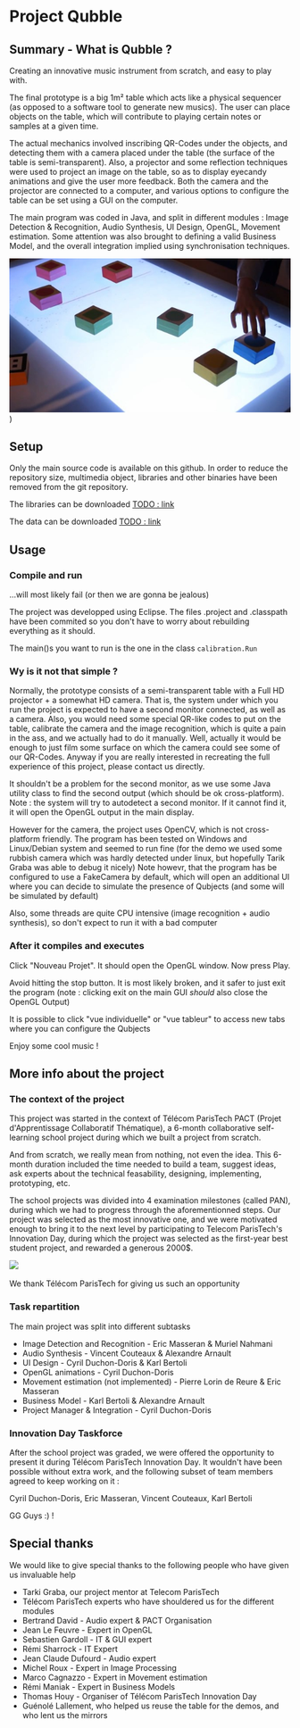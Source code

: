 # Project Qubble

## Summary - What is Qubble ?

Creating an innovative music instrument from scratch, and easy to play with.

The final prototype is a big 1m² table which acts like a physical sequencer (as opposed to a software tool to generate new musics). The user can place objects on the table, which will contribute to playing certain notes or samples at a given time.

The actual mechanics involved inscribing QR-Codes under the objects, and detecting them with a camera placed under the table (the surface of the table is semi-transparent). Also, a projector and some reflection techniques were used to project an image on the table, so as to display eyecandy animations and give the user more feedback. Both the camera and the projector are connected to a computer, and various options to configure the table can be set using a GUI on the computer.

The main program was coded in Java, and split in different modules : Image Detection & Recognition, Audio Synthesis, UI Design, OpenGL, Movement estimation.
Some attention was also brought to defining a valid Business Model, and the overall integration implied using synchronisation techniques.

![Screenshot of Qubble durin the innovation Day](screenshot_qubble_innovation_day.jpg?raw=true "Screenshot of Qubble during the Innovation Day"))

## Setup

Only the main source code is available on this github. In order to reduce the repository size, multimedia object, libraries and other binaries have been removed from the git repository.

The libraries can be downloaded [TODO : link](#)

The data can be downloaded [TODO : link](#)


## Usage

### Compile and run

...will most likely fail (or then we are gonna be jealous)

The project was developped using Eclipse. The files .project and .classpath have been commited so you don't have to worry about rebuilding everything as it should. 

The main()s you want to run is the one in the class `calibration.Run`

### Wy is it not that simple ?

Normally, the prototype consists of a semi-transparent table with a Full HD projector + a somewhat HD camera. That is, the system under which you run the project is expected to have a second monitor connected, as well as a camera.
Also, you would need some special QR-like codes to put on the table, calibrate the camera and the image recognition, which is quite a pain in the ass, and we actually had to do it manually.
Well, actually it would be enough to just film some surface on which the camera could see some of our QR-Codes. 
Anyway if you are really interested in recreating the full experience of this project, please contact us directly.

It shouldn't be a problem for the second monitor, as we use some Java utility class to find the second output (which should be ok cross-platform).
Note : the system will try to autodetect a second monitor. If it cannot find it, it will open the OpenGL output in the main display.

However for the camera, the project uses OpenCV, which is not cross-platform friendly. The program has been tested on Windows and Linux/Debian system and seemed to run fine (for the demo we used some rubbish camera which was hardly detected under linux, but hopefully Tarik Graba was able to debug it nicely)
Note howevr, that the program has be configured to use a FakeCamera by default, which will open an additional UI where you can decide to simulate the presence of Qubjects (and some will be simulated by default) 

Also, some threads are quite CPU intensive (image recognition + audio synthesis), so don't expect to run it with a bad computer

### After it compiles and executes

Click "Nouveau Projet". It should open the OpenGL window. Now press Play.

Avoid hitting the stop button. It is most likely broken, and it safer to just exit the program (note : clicking exit on the main GUI *should* also close the OpenGL Output)

It is possible to click "vue individuelle" or "vue tableur" to access new tabs where you can configure the Qubjects

Enjoy some cool music !

## More info about the project

### The context of the project

This project was started in the context of Télécom ParisTech PACT (Projet d'Apprentissage Collaboratif Thématique), a 6-month collaborative self-learning school project during which we built a project from scratch.

And from scratch, we really mean from nothing, not even the idea. This 6-month duration included the time needed to build a team, suggest ideas, ask experts about the technical feasability, designing, implementing, prototyping, etc. 

The school projects was divided into 4 examination milestones (called PAN), during which we had to progress through the aforementionned steps. Our project was selected as the most innovative one, and we were motivated enough to bring it to the next level by participating to Telecom ParisTech's Innovation Day, during which the project was selected as the first-year best student project, and rewarded a generous 2000$.

[<img src="https://www.facebook.com/photo.php?fbid=485297998282598&set=exp.485300278282370.unitary&type=1&theater" />](https://www.facebook.com/photo.php?fbid=485297998282598&set=exp.485300278282370.unitary&type=1&theater)

We thank Télécom ParisTech for giving us such an opportunity

### Task repartition

The main project was split into different subtasks

*  Image Detection and Recognition - Eric Masseran & Muriel Nahmani
*  Audio Synthesis - Vincent Couteaux & Alexandre Arnault
*  UI Design - Cyril Duchon-Doris & Karl Bertoli 
*  OpenGL animations - Cyril Duchon-Doris
*  Movement estimation (not implemented) - Pierre Lorin de Reure & Eric Masseran
*  Business Model - Karl Bertoli & Alexandre Arnault
*  Project Manager & Integration - Cyril Duchon-Doris

### Innovation Day Taskforce

After the school project was graded, we were offered the opportunity to present it during Télécom ParisTech Innovation Day. It wouldn't have been possible without extra work, and the following subset of team members agreed to keep working on it :

Cyril Duchon-Doris, Eric Masseran, Vincent Couteaux, Karl Bertoli

GG Guys :) !


## Special thanks

We would like to give special thanks to the following people who have given us invaluable help

*  Tarki Graba, our project mentor at Telecom ParisTech
*  Télécom ParisTech experts who have shouldered us for the different modules
  *  Bertrand David - Audio expert & PACT Organisation
  *  Jean Le Feuvre - Expert in OpenGL
  *  Sebastien Gardoll - IT & GUI expert
  *  Rémi Sharrock - IT Expert
  *  Jean Claude Dufourd - Audio expert
  *  Michel Roux - Expert in Image Processing
  *  Marco Cagnazzo - Expert in Movement estimation
  *  Rémi Maniak - Expert in Business Models
*  Thomas Houy - Organiser of Télécom ParisTech Innovation Day
*  Guénolé Lallement, who helped us reuse the table for the demos, and who lent us the mirrors

